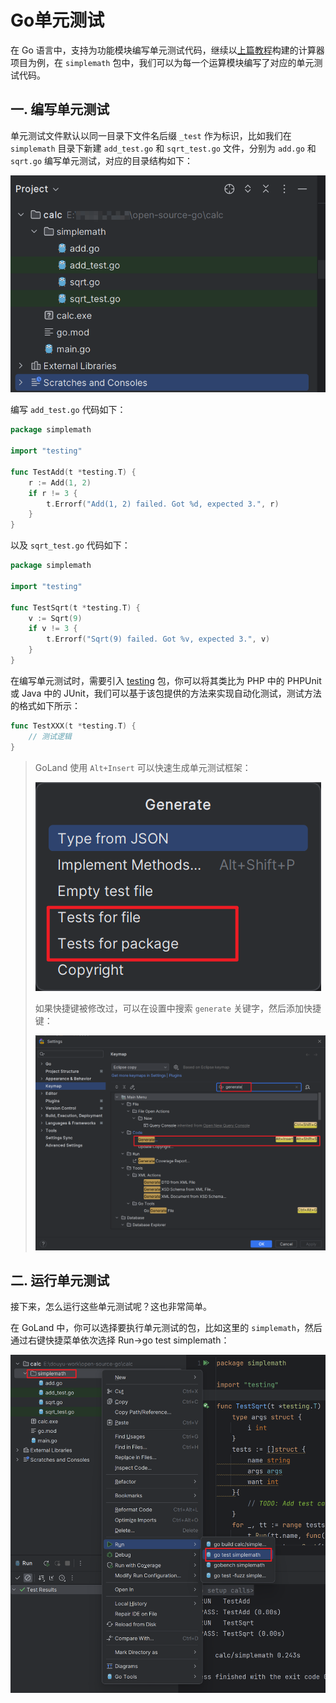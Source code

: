 # Go单元测试

在 Go 语言中，支持为功能模块编写单元测试代码，继续以[上篇教程](./_2Go项目工程管理.md)构建的计算器项目为例，在 `simplemath` 包中，我们可以为每一个运算模块编写了对应的单元测试代码。

## 一. 编写单元测试

单元测试文件默认以同一目录下文件名后缀 `_test` 作为标识，比如我们在 `simplemath` 目录下新建 `add_test.go` 和 `sqrt_test.go` 文件，分别为 `add.go` 和 `sqrt.go` 编写单元测试，对应的目录结构如下：

![](../images/11.png)

编写 `add_test.go` 代码如下：

```go
package simplemath

import "testing"

func TestAdd(t *testing.T) {
    r := Add(1, 2)
    if r != 3 {
        t.Errorf("Add(1, 2) failed. Got %d, expected 3.", r)
    }
}
```

以及 `sqrt_test.go` 代码如下：

```go
package simplemath

import "testing"

func TestSqrt(t *testing.T) {
    v := Sqrt(9)
    if v != 3 {
        t.Errorf("Sqrt(9) failed. Got %v, expected 3.", v)
    }
}
```

在编写单元测试时，需要引入 [testing](https://golang.org/pkg/testing/) 包，你可以将其类比为 PHP 中的 PHPUnit 或 Java 中的 JUnit，我们可以基于该包提供的方法来实现自动化测试，测试方法的格式如下所示：

```go
func TestXXX(t *testing.T) {
    // 测试逻辑
}
```



> GoLand 使用 `Alt+Insert` 可以快速生成单元测试框架：
>
> ![](../images/9.png)
>
> 如果快捷键被修改过，可以在设置中搜索 `generate` 关键字，然后添加快捷键：
>
> ![](../images/10.png)

## 二. 运行单元测试

接下来，怎么运行这些单元测试呢？这也非常简单。

在 GoLand 中，你可以选择要执行单元测试的包，比如这里的 `simplemath`，然后通过右键快捷菜单依次选择 Run->go test simplemath：

![](../images/12.png)